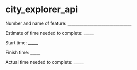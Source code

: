 # city_explorer_api



Number and name of feature: ________________________________

Estimate of time needed to complete: _____

Start time: _____

Finish time: _____

Actual time needed to complete: _____
